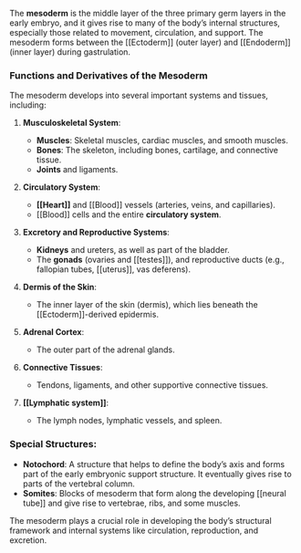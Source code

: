 The **mesoderm** is the middle layer of the three primary germ layers in the early embryo, and it gives rise to many of the body’s internal structures, especially those related to movement, circulation, and support. The mesoderm forms between the [[Ectoderm]] (outer layer) and [[Endoderm]] (inner layer) during gastrulation.

### **Functions and Derivatives of the Mesoderm**
The mesoderm develops into several important systems and tissues, including:

1. **Musculoskeletal System**:
   - **Muscles**: Skeletal muscles, cardiac muscles, and smooth muscles.
   - **Bones**: The skeleton, including bones, cartilage, and connective tissue.
   - **Joints** and ligaments.

2. **Circulatory System**:
   - **[[Heart]]** and [[Blood]] vessels (arteries, veins, and capillaries).
   - [[Blood]] cells and the entire **circulatory system**.

3. **Excretory and Reproductive Systems**:
   - **Kidneys** and ureters, as well as part of the bladder.
   - The **gonads** (ovaries and [[testes]]), and reproductive ducts (e.g., fallopian tubes, [[uterus]], vas deferens).

4. **Dermis of the Skin**:
   - The inner layer of the skin (dermis), which lies beneath the [[Ectoderm]]-derived epidermis.

5. **Adrenal Cortex**:
   - The outer part of the adrenal glands.

6. **Connective Tissues**:
   - Tendons, ligaments, and other supportive connective tissues.

7. **[[Lymphatic system]]**:
   - The lymph nodes, lymphatic vessels, and spleen.

### **Special Structures**:
- **Notochord**: A structure that helps to define the body’s axis and forms part of the early embryonic support structure. It eventually gives rise to parts of the vertebral column.
- **Somites**: Blocks of mesoderm that form along the developing [[neural tube]] and give rise to vertebrae, ribs, and some muscles.

The mesoderm plays a crucial role in developing the body’s structural framework and internal systems like circulation, reproduction, and excretion.
